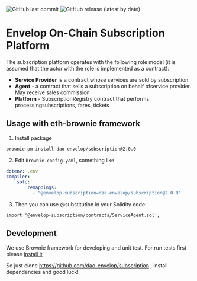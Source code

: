![GitHub last commit](https://img.shields.io/github/last-commit/dao-envelop/subscription)
![GitHub release (latest by date)](https://img.shields.io/github/v/release/dao-envelop/subscription)
# Envelop On-Chain Subscription Platform
The subscription platform operates with the following role model (it is assumed that the actor with the role is implemented as a contract):
- **Service Provider** is a contract whose services are sold by subscription.
- **Agent** - a contract that sells a subscription on behalf ofservice provider. May receive sales commission
- **Platform** - SubscriptionRegistry contract that performs processingsubscriptions, fares, tickets

## Usage with eth-brownie framework
1. Install package
```bash
brownie pm install dao-envelop/subscription@2.0.0		
```
2. Edit `brownie-config.yaml`, something like
```yaml
dotenv: .env
compiler:
    solc:
        remappings:
          - "@envelop-subscription=dao-envelop/subscription@2.0.0"
```
3. Then you can use @substitution in your Solidity code:
```solidity
import '@envelop-subscription/contracts/ServiceAgent.sol';
```

## Development
We use Brownie framework for developing and unit test. For run tests
first please [install it](https://eth-brownie.readthedocs.io/en/stable/install.html)  

So just clone https://github.com/dao-envelop/subscription , install dependencies and good luck!
